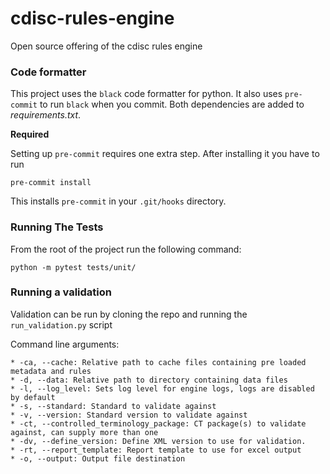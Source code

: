 # cdisc-rules-engine
Open source offering of the cdisc rules engine

### Code formatter
This project uses the `black` code formatter for python.
It also uses `pre-commit` to run `black` when you commit.
Both dependencies are added to *requirements.txt*.

**Required**

Setting up `pre-commit` requires one extra step. After installing it you have to run 

`pre-commit install`

This installs `pre-commit` in your `.git/hooks` directory.

### Running The Tests
From the root of the project run the following command:

`python -m pytest tests/unit/`
### Running a validation

Validation can be run by cloning the repo and running the `run_validation.py` script

Command line arguments:

```
* -ca, --cache: Relative path to cache files containing pre loaded metadata and rules
* -d, --data: Relative path to directory containing data files
* -l, --log_level: Sets log level for engine logs, logs are disabled by default
* -s, --standard: Standard to validate against
* -v, --version: Standard version to validate against
* -ct, --controlled_terminology_package: CT package(s) to validate against, can supply more than one
* -dv, --define_version: Define XML version to use for validation.
* -rt, --report_template: Report template to use for excel output
* -o, --output: Output file destination
```